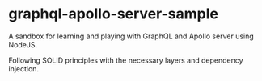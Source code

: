 # graphql-apollo-server-sample
A sandbox for learning and playing with GraphQL and Apollo server using NodeJS.

Following SOLID principles with the necessary layers and dependency injection.
